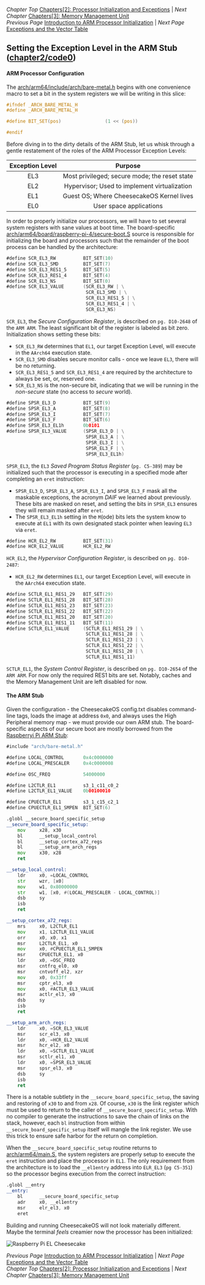 *Chapter Top* [Chapters[2]: Processor Initialization and Exceptions](chapter2.md)  |  *Next Chapter* [Chapters[3]: Memory Management Unit](../chapter03/chapter3.md)  
*Previous Page* [Introduction to ARM Processor Initialization](arm-init.md)  |  *Next Page* [Exceptions and the Vector Table](exception-vector-table.md)

## Setting the Exception Level in the ARM Stub ([chapter2/code0](code0))

#### ARM Processor Configuration

The [arch/arm64/include/arch/bare-metal.h](code0/arch/arm64/include/arch/bare-metal.h) begins with one convenience macro to set a bit in the system registers we will be writing in this slice:

```C
#ifndef _ARCH_BARE_METAL_H
#define _ARCH_BARE_METAL_H

#define BIT_SET(pos)                (1 << (pos))

#endif
```

Before diving in to the dirty details of the ARM Stub, let us whisk through a gentle restatement of the roles of the ARM Processor Exception Levels:

| Exception Level | Purpose |
|:---------------:|:-------:|
| EL3 | Most privileged; secure mode; the reset state |
| EL2 | Hypervisor;  Used to implement virtualization |
| EL1 | Guest OS; Where CheesecakeOS Kernel lives |
| EL0 | User space applications |

In order to properly initialize our processors, we will have to set several system registers with sane values at boot time. The board-specific [arch/arm64/board/raspberry-pi-4/secure-boot.S](code0/arch/arm64/board/raspberry-pi-4/secure-boot.S) source is responsible for initializing the board and processors such that the remainder of the boot process can be handled by the architecture:

```asm
#define SCR_EL3_RW          BIT_SET(10)
#define SCR_EL3_SMD         BIT_SET(7)
#define SCR_EL3_RES1_5      BIT_SET(5)
#define SCR_EL3_RES1_4      BIT_SET(4)
#define SCR_EL3_NS          BIT_SET(0)
#define SCR_EL3_VALUE       (SCR_EL3_RW | \
                             SCR_EL3_SMD | \
                             SCR_EL3_RES1_5 | \
                             SCR_EL3_RES1_4 | \
                             SCR_EL3_NS)
```

`SCR_EL3`, the _Secure Configuration Register_, is described on `pg. D10-2648` of the `ARM ARM`. The least significant bit of the register is labeled as bit zero. Initialization shows setting these bits:
- `SCR_EL3_RW` determines that `EL1`, our target Exception Level, will execute in the `AArch64` execution state.
- `SCR_EL3_SMD` disables secure monitor calls - once we leave `EL3`, there will be no returning.
- `SCR_EL3_RES1_5` and `SCR_EL3_RES1_4` are required by the architecture to always be set, or, reserved one.
- `SCR_EL3_NS` is the non-secure bit, indicating that we will be running in the _non-secure_ state (no access to _secure_ world).

```asm
#define SPSR_EL3_D          BIT_SET(9)
#define SPSR_EL3_A          BIT_SET(8)
#define SPSR_EL3_I          BIT_SET(7)
#define SPSR_EL3_F          BIT_SET(6)
#define SPSR_EL3_EL1h       0b0101
#define SPSR_EL3_VALUE      (SPSR_EL3_D | \
                             SPSR_EL3_A | \
                             SPSR_EL3_I | \
                             SPSR_EL3_F | \
                             SPSR_EL3_EL1h)
```

`SPSR_EL3`, the `EL3` _Saved Program Status Register_ (`pg. C5-389`) may be initialized such that the processor is executing in a specified mode after completing an `eret` instruction:
- `SPSR_EL3_D`, `SPSR_EL3_A`, `SPSR_EL3_I`, and `SPSR_EL3_F` mask all the maskable exceptions, the acronym _DAIF_ we learned about previously. These bits are masked on reset, and setting the bits in `SPSR_EL3` ensures they will remain masked after `eret`.
- The `SPSR_EL3_EL1h` setting in the `M`(ode) bits lets the system know to execute at `EL1` with its own designated stack pointer when leaving `EL3` via `eret`.

```asm
#define HCR_EL2_RW          BIT_SET(31)
#define HCR_EL2_VALUE       HCR_EL2_RW
```

`HCR_EL2`, the _Hypervisor Configuration Register_, is described on `pg. D10-2487`:
- `HCR_EL2_RW` determines `EL1`, our target Exception Level, will execute in the `AArch64` execution state.

```asm
#define SCTLR_EL1_RES1_29   BIT_SET(29)
#define SCTLR_EL1_RES1_28   BIT_SET(28)
#define SCTLR_EL1_RES1_23   BIT_SET(23)
#define SCTLR_EL1_RES1_22   BIT_SET(22)
#define SCTLR_EL1_RES1_20   BIT_SET(20)
#define SCTLR_EL1_RES1_11   BIT_SET(11)
#define SCTLR_EL1_VALUE     (SCTLR_EL1_RES1_29 | \
                             SCTLR_EL1_RES1_28 | \
                             SCTLR_EL1_RES1_23 | \
                             SCTLR_EL1_RES1_22 | \
                             SCTLR_EL1_RES1_20 | \
                             SCTLR_EL1_RES1_11)
```

`SCTLR_EL1`, the _System Control Register_, is described on `pg. D10-2654` of the `ARM ARM`. For now only the required RES1 bits are set. Notably, caches and the Memory Management Unit are left disabled for now.

#### The ARM Stub

Given the configuration - the CheesecakeOS config.txt disables command-line tags, loads the image at address `0x0`, and always uses the High Peripheral memory map - we must provide our own ARM stub. The board-specific aspects of our secure boot are mostly borrowed from the [Raspberryi Pi ARM Stub](https://github.com/raspberrypi/tools/blob/master/armstubs/armstub8.S):

```asm
#include "arch/bare-metal.h"

#define LOCAL_CONTROL       0x4c0000000
#define LOCAL_PRESCALER     0x4c0000008

#define OSC_FREQ            54000000

#define L2CTLR_EL1          s3_1_c11_c0_2
#define L2CTLR_EL1_VALUE    0b00100010

#define CPUECTLR_EL1        s3_1_c15_c2_1
#define CPUECTLR_EL1_SMPEN  BIT_SET(6)

.globl __secure_board_specific_setup
__secure_board_specific_setup:
    mov     x28, x30
    bl      __setup_local_control
    bl      __setup_cortex_a72_regs
    bl      __setup_arm_arch_regs
    mov     x30, x28
    ret

__setup_local_control:
    ldr     x0, =LOCAL_CONTROL
    str     wzr, [x0]
    mov     w1, 0x80000000
    str     w1, [x0, #(LOCAL_PRESCALER - LOCAL_CONTROL)]
    dsb     sy
    isb
    ret

__setup_cortex_a72_regs:
    mrs     x0, L2CTLR_EL1
    mov     x1, L2CTLR_EL1_VALUE
    orr     x0, x0, x1
    msr     L2CTLR_EL1, x0
    mov     x0, #CPUECTLR_EL1_SMPEN
    msr     CPUECTLR_EL1, x0
    ldr     x0, =OSC_FREQ
    msr     cntfrq_el0, x0
    msr     cntvoff_el2, xzr
    mov     x0, 0x33ff
    msr     cptr_el3, x0
    mov     x0, #ACTLR_EL3_VALUE
    msr     actlr_el3, x0
    dsb     sy
    isb
    ret

__setup_arm_arch_regs:
    ldr     x0, =SCR_EL3_VALUE
    msr     scr_el3, x0
    ldr     x0, =HCR_EL2_VALUE
    msr     hcr_el2, x0
    ldr     x0, =SCTLR_EL1_VALUE
    msr     sctlr_el1, x0
    ldr     x0, =SPSR_EL3_VALUE
    msr     spsr_el3, x0
    dsb     sy
    isb
    ret
```

There is a notable subtlety in the `__secure_board_specific_setup`, the saving and restoring of `x30` to and from `x28`. Of course, `x30` is the link register which must be used to return to the caller of `__secure_board_specific_setup`. With no compiler to generate the instructions to save the chain of links on the stack, however, each `bl` instruction from within `__secure_board_specific_setup` itself will mangle the link register. We use this trick to ensure safe harbor for the return on completion.

When the `__secure_board_specific_setup` routine returns to [arch/arm64/main.S](code0/arch/arm64/main.S), the system registers are properly setup to execute the `eret` instruction and place the processor in `EL1`. The only requirement from the architecture is to load the `__el1entry` address into `ELR_EL3` (`pg C5-351`) so the processor begins execution from the correct instruction:

```asm
.globl __entry
__entry:
    bl      __secure_board_specific_setup
    adr     x0, __el1entry
    msr     elr_el3, x0
    eret
```

Building and running CheesecakeOS will not look materially different. Maybe the terminal _feels_ creamier now the processor has been initialized:

![Raspberry Pi EL Cheesecake](images/0201_rpi4_exceptionlevel.png)

*Previous Page* [Introduction to ARM Processor Initialization](arm-init.md)  |  *Next Page* [Exceptions and the Vector Table](exception-vector-table.md)  
*Chapter Top* [Chapters[2]: Processor Initialization and Exceptions](chapter2.md)  |  *Next Chapter* [Chapters[3]: Memory Management Unit](../chapter03/chapter3.md)
